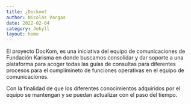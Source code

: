 ```yaml
---
title: ¿Dockom?
author: Nicolás Vargas 
date: 2022-02-04
category: Jekyll
layout: home
---
```

El proyecto DocKom, es una iniciativa del equipo de comunicaciones de Fundación Karisma en donde buscamos consolidar y dar soporte a una plataforma para acoger todas las guías de consultas para diferentes procesos para el cumplimineto de funciones operativas en el equipo de comunicaciones.

Con la finalidad de que los diferentes conocimientos adquiridos por el equipo se mantengan y se puedan actualizar con el paso del tiempo.